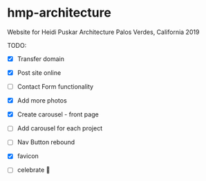 # hmp-architecture

Website for Heidi Puskar Architecture
Palos Verdes, California
2019

TODO: 
* [x] Transfer domain
* [x] Post site online

* [ ] Contact Form functionality
* [x] Add more photos
* [x] Create carousel - front page
* [ ] Add carousel for each project
* [ ] Nav Button rebound
* [x] favicon 
* [ ] celebrate 🥂